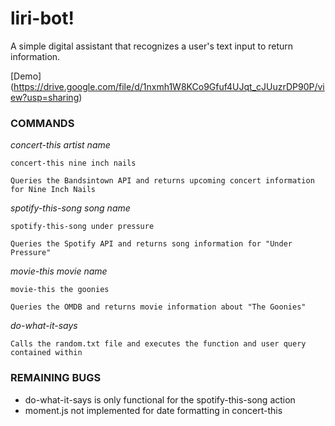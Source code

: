 # liri-bot!
A simple digital assistant that recognizes a user's text input to return information.

[Demo] (https://drive.google.com/file/d/1nxmh1W8KCo9Gfuf4UJqt_cJUuzrDP90P/view?usp=sharing)

### COMMANDS

_concert-this artist name_

    concert-this nine inch nails

    Queries the Bandsintown API and returns upcoming concert information for Nine Inch Nails

_spotify-this-song song name_

    spotify-this-song under pressure

    Queries the Spotify API and returns song information for "Under Pressure"

_movie-this movie name_

    movie-this the goonies

    Queries the OMDB and returns movie information about "The Goonies"

_do-what-it-says_

    Calls the random.txt file and executes the function and user query contained within

### REMAINING BUGS

* do-what-it-says is only functional for the spotify-this-song action
* moment.js not implemented for date formatting in concert-this

